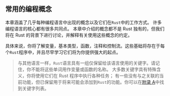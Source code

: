 ## 常用的编程概念

本章涵盖了几乎每种编程语言中出现的概念以及它们在`Rust`中的工作方式。 许多编程语言的核心都有很多共同点。 本章中介绍的概念都不是 Rust 独有的，但我们将在 Rust 的背景下进行讨论，并解释有关使用这些概念的约定。

具体来说，你将了解变量，基本类型，函数，注释和控制流。这些基础将存在于每个`Rust`程序中，并且尽早学习它们将为你提供强大的起点。

> 与其他语言一样，`Rust`语言具有一组仅保留给该语言使用的关键字。请记住，你不能将这些单词用作变量或函数的名称。 大多数关键字具有特殊含义，你将使用它们在 Rust 程序中执行各种任务； 有一些没有与之关联的当前功能，但已保留用于将来可能会添加到`Rust`的功能。你可以在[附录 A](../appendix/appendix-a.md)中找到关键字列表。
